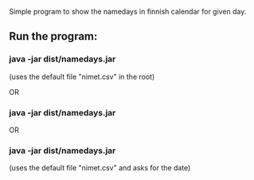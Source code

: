 Simple program to show the namedays in finnish calendar for given day.  
  
## Run the program:
### java -jar dist/namedays.jar <date>  
(uses the default file "nimet.csv" in the root)  
  
OR  
### java -jar dist/namedays.jar <date> <filename>  
  
OR
### java -jar dist/namedays.jar  
(uses the default file "nimet.csv" and asks for the date)  


 
